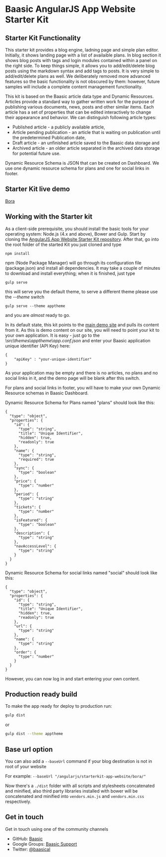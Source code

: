 Baasic AngularJS App Website Starter Kit
============

## Starter Kit Functionality

This starter kit provides a blog engine, ladning page and simple plan editor. Initially, it shows landing page with a list of availaible plans. In blog section it shows blog posts with tags and login modules contained within a panel on the right side. To keep things simple, it allows you to add/edit/delete blog posts using the markdown syntax and add tags to posts. It is very simple to add/edit/delete plans as well. We deliberately removed more advanced features so the basic functionality is not obscured by them: however, future samples will include a complete content management functionality.

This kit is based on the Baasic article data type and Dynamic Resources. Articles provide a standard way to gather written work for the purpose of publishing various documents, news, posts and other similar items. Each article has a set of properties that can be edited interactively to change their appearance and behavior. We can distinguish following article types:
- Published article - a publicly available article,
- Article pending publication - an article that is waiting on publication until the predetermined Publication date,
- Draft article - an unfinished article saved to the Baasic data storage and
- Archived article - an older article separated in the archived data storage for potential future use.

Dynamic Resource Schema is JSON that can be created on Dashboard. We use one dynamic resource schema for plans and one for social links in footer.

## Starter Kit live demo
[Bora](http://demo.baasic.com/angularjs/starterkit-app-website/bora/)  
 

## Working with the Starter kit
 
As a client-side prerequisite, you should install the basic tools for your operating system: Node.js (4.x and above), Bower and Gulp. Start by cloning the [AngularJS App Website Starter Kit repository](https://github.com/Baasic/baasic-starterkit-angularjs-app-website/). After that, go into the root folder of the started Kit you just cloned and type

    npm install

npm (Node Package Manager) will go through its configuration file (package.json) and install all dependencies. It may take a couple of minutes to download and install everything; when it is finished, just type

    gulp serve

this will serve you the default theme, to serve a different theme please use the _--theme_ switch

    gulp serve --theme apptheme

and you are *almost* ready to go.

In its default state, this kit points to the [main demo site](http://demo.baasic.com/angularjs/starterkit-app-website/bora/) and pulls its content from it. As this is demo content on our site, you will need to point your kit to your own application. It is easy - just go to the *\src\themes\apptheme\app.conf.json* and enter your Baasic application unique identifier (API Key) here:

    {
        "apiKey" : "your-unique-identifier"
    }

As your application may be empty and there is no articles, no plans and no social links in it, and the demo page will be blank after this switch.

For plans and social links in footer, you will have to make your own Dynamic Resource schemas in Baasic Dashboard.

Dynamic Resource Schema for Plans named "plans" should look like this:

    {
      "type": "object",
      "properties": {
        "id": {
          "type": "string",
          "title": "Unique Identifier",
          "hidden": true,
          "readonly": true
        },
        "name": {
          "type": "string",
          "required": true
        },
        "sync": {
          "type": "boolean"
        },
        "price": {
          "type": "number"
        },
        "period": {
          "type": "string"
        },
        "tickets": {
          "type": "number"
        },
        "isFeatured": {
          "type": "boolean"
        },
        "description": {
          "type": "string"
        },
        "navAccessLevel": {
          "type": "string"
        }
      }
    }

Dynamic Resource Schema for social links named "social" should look like this:

    {
      "type": "object",
      "properties": {
        "id": {
          "type": "string",
          "title": "Unique Identifier",
          "hidden": true,
          "readonly": true
        },
        "url": {
          "type": "string"
        },
        "name": {
          "type": "string"
        },
        "order": {
          "type": "number"
        }
      }
    }

However, you can now log in and start entering your own content.

## Production ready build

To make the app ready for deploy to production run:

```bash
gulp dist
```
or
```bash
gulp dist --theme apptheme
```

## Base url option

You can also add a `--baseUrl` command if your blog destination is not in root of your website 

For example:
`--baseUrl "/angularjs/starterkit-app-website/bora/"`

Now there's a `./dist` folder with all scripts and stylesheets concatenated and minified, also third party libraries installed with bower will be concatenated and minified into `vendors.min.js` and `vendors.min.css` respectively.

## Get in touch

Get in touch using one of the community channels

* GitHub: [Baasic](https://github.com/Baasic)
* Google Groups: [Baasic Support](https://groups.google.com/forum/#!forum/baasic-baas)
* Twitter: [@baasical](https://twitter.com/baasical)
